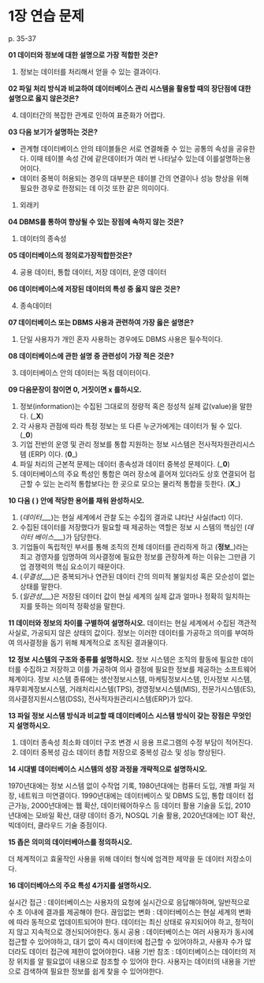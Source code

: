 # 1장 연습 문제

p. 35-37

**01 데이터와 정보에 대한 설명으로 가장 적합한 것은?**

1. 정보는 데이터를 처리해서 얻을 수 있는 결과이다.


**02 파일 처리 방식과 비교하여 데이터베이스 관리 시스템을 활용할 때의 장단점에 대한 설명으로 옳지 않은것은?**


4. 데이터간의 복잡한 관계로 인하여 표준화가 어렵다.

**03 다음 보기가 설명하는 것은?**

- 관계형 데이터베이스 안의 테이블들은 서로 연결해줄 수 있는 공통의 속성을 공유한다. 이때 테이블 속성 간에 같은데이터가 여러 번 나타날수 있는데 이를설명하는용어이다.
- 데이터 중복이 허용되는 경우의 대부분은 테이블 간의 연결이나 성능 향상을 위해 필요한 경우로 한정되는 데 이것 또한 같은 의미이다.

1. 외래키


**04 DBMS를 통하여 향상될 수 있는 장점에 속하지 않는 것은?**

1. 데이터의 종속성


**05 데이터베이스의 정의로가장적합한것은?**


4. 공용 데이터, 통합 데이터, 저장 데이터, 운영 데이터

**06 데이터베이스에 저장된 데이터의 특성 중 옳지 않은 것은?**


4. 종속데이터

**07 데이터베이스 또는 DBMS 사용과 관련하여 가장 옳은 설명은?**

1. 단일 사용자가 개인 혼자 사용하는 경우에도 DBMS 사용은 필수적이다.


**08 데이터베이스에 관한 설명 중 관련성이 가장 적은 것은?**


3. 데이터베이스 안의 데이터는 독점 데이터이다.


**09 다음문장이 참이면 0, 거짓이면 x 를하시오.**

1. 정보(information)는 수집된 그대로의 정량적 혹은 정성적 실제 값(value)을 말한다. (___X__)
2. 각 사용자 관점에 따라 특정 정보는 또 다른 누군가에게는 데이터가 될 수 있다. (___0__)
3. 기업 전반의 운영 및 관리 정보를 통합 지원하는 정보 시스템은 전사적자원관리시스템 (ERP) 이다. (__0___)
4. 파일 처리의 근본적 문제는 데이터 종속성과 데이터 중복성 문제이다. (___0__)
5. 데이터베이스의 주요 특성인 통합은 여러 장소에 흩어져 있더라도 상호 연결되어 접근할 수 있는 논리적 통합보다는 한 곳으로 모으는 물리적 통합을 듯한다. (__X___)

**10 다음 ( ) 안에 적당한 용어를 채워 완성하시오.**

1. (_데이터____)는 현실 세계에서 관찰 도는 수집의 결과로 냐타난 사실(fact) 이다.
2. 수집된 데이터를 저장했다가 필요할 때 제공하는 역할은 정보 시 스템의 핵심인 (_데이터 베이스____)가 담당한다.
3. 기업들이 독립적인 부서를 통해 조직의 전체 데이터를 관리하게 하고 (__정보___)라는 최고 경영자를 임명하여 의사결정에 필요한 정보를 관장하계 하는 이유는 그만큼 기업 경쟁력의 핵심 요소이기 때문이다.
4. (_무결성____)은 중복되거나 연관된 데이터 간의 의미적 불일치성 혹은 모순성이 없는 상태를 말한다.
5. (_일관성____)은 저장된 데이터 값이 현실 세계의 실제 값과 얼마나 정확히 일치하는지를 뜻하는 의미적 정확성을 말한다.

**11 데이터와 정보의 차이를 구별하여 설명하시오.**
데이터는 현실 세계에서 수집된 객관적 사실로, 가공되지 않은 상태의 값이다. 정보는 이러한 데이터를 가공하고 의미를 부여하여 의사결정을 돕기 위해 체계적으로 조직된 결과물이다. 

**12 정보 시스템의 구조와 종류를 설명하시오.**
정보 시스템은 조직의 활동에 필요한 데이터를 수집하고 저장하고 이를 가공하여 의사 결정에 필요한 정보를 제공하는 소프트웨어 체계이다. 
정보 시스템 종류에는 생산정보시스템, 마케팅정보시스템, 인사정보 시스템, 재무회계정보시스템, 거래처리시스템(TPS), 경영정보시스템(MIS), 전문가시스템(ES), 의사결정지원시스템(DSS), 전사적자원관리시스템(ERP)가 있다.

**13 파일 정보 시스템 방식과 비교할 때 데이터베이스 시스템 방식이 갖는 장점은 무엇인지 설명하시오.**
1. 데이터 종속성 최소화
   데이터 구조 변경 시 응용 프로그램의 수정 부담이 적어진다.
2. 데이터 중복성 감소
   데이터 총합 저장으로 중복성 감소 및 성능 향상된다.
   
**14 시대별 데이터베이스 시스템의 성장 과정을 개략적으로 설명하시오.**

1970년대에는 정보 시스템 없이 수작업 기록, 1980년대에는 컴퓨터 도입, 개별 파일 저장, 네트워크 미연결이다. 1990년대에는 데이터베이스 및 DBMS 도입, 통합 데이터 접근가능, 2000년대에는 웹 확산, 데이터웨어하우스 등 데이터 활용 기술을 도입,
2010년대에는 모바일 확산, 대량 데이터 증가, NOSQL 기술 활용, 2020년대에는 IOT 확산, 빅데이터, 클라우드 기술 중점이다.
   
**15 좁은 의미의 데이터베아스를 정의하시오.**

더 체계적이고 효울작인 사용을 위해 데이터 형식에 엄격한 제약을 둔 데이터 저장소이다.

**16 데이터베아스의 주요 특성 4가지를 설명하시오.**

실시간 접근 : 데이터베이스는 사용자의 요청에 실시간으로 응답해야하며, 일반적으로 수 초 이내에 결과를 제공해야 한다.
끊임없는 변화 : 데이터베이스는 현실 세계의 변화에 따라 동적으로 업데이트되어야 한다. 데이터는 최신 상태로 유지되어야 하고, 정적이지 않고 지속적으로 갱신되어야한다.
동시 공용 : 데이터베이스는 여러 사용자가 동시에 접근할 수 있어야하고, 대기 없이 즉시 데이터에 접근할 수 있어야하고, 사용자 수가 많더라도 데이터 접근에 제한이 없어야한다.
내용 기반 참조 : 데이터베이스는 데이터의 저장 위치를 알 필요없이 내용으로 참조할 수 있어야 한다. 사용자는 데이터의 내용을 기반으로 검색하여 필요한 정보를 쉽게 찾을 수 있어야한다.
